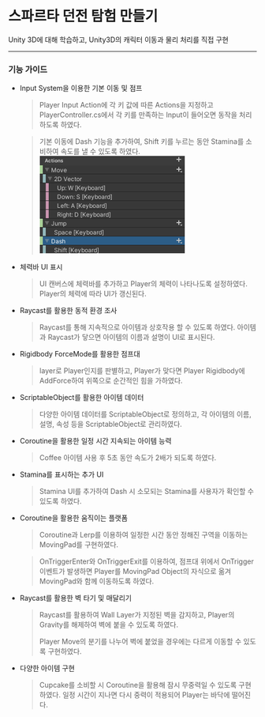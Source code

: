 # 스파르타 던전 탐험 만들기

Unity 3D에 대해 학습하고, Unity3D의 캐릭터 이동과 물리 처리를 직접 구현

---

### 기능 가이드

- Input System을 이용한 기본 이동 및 점프
  > Player Input Action에 각 키 값에 따른 Actions을 지정하고  
  > PlayerController.cs에서 각 키를 만족하는 Input이 들어오면 동작을 처리하도록 하였다.
  
  > 기본 이동에 Dash 기능을 추가하여, Shift 키를 누르는 동안 Stamina를 소비하여 속도를 낼 수 있도록 하였다.
  ![InputSystem](https://github.com/UHANKNAG/Sparta_Dungeon/blob/main/Screenshots/%EC%8A%A4%ED%81%AC%EB%A6%B0%EC%83%B7%202025-05-23%20143651.png)

- 체력바 UI 표시
  > UI 캔버스에 체력바를 추가하고 Player의 체력이 나타나도록 설정하였다.
  > Player의 체력에 따라 UI가 갱신된다.

- Raycast를 활용한 동적 환경 조사
  > Raycast를 통해 지속적으로 아이템과 상호작용 할 수 있도록 하였다.
  > 아이템과 Raycast가 닿으면 아이템의 이름과 설명이 UI로 표시된다.

- Rigidbody ForceMode를 활용한 점프대
  > layer로 Player인지를 판별하고, Player가 맞다면 Player Rigidbody에 AddForce하여 위쪽으로 순간적인 힘을 가하였다.

- ScriptableObject를 활용한 아이템 데이터
  > 다양한 아이템 데이터를 ScriptableObject로 정의하고,
  > 각 아이템의 이름, 설명, 속성 등을 ScriptableObject로 관리하였다.

- Coroutine을 활용한 일정 시간 지속되는 아이템 능력
  > Coffee 아이템 사용 후 5초 동안 속도가 2배가 되도록 하였다.

- Stamina를 표시하는 추가 UI
  > Stamina UI를 추가하여 Dash 시 소모되는 Stamina를 사용자가 확인할 수 있도록 하였다.

- Coroutine을 활용한 움직이는 플랫폼
  > Coroutine과 Lerp를 이용하여 일정한 시간 동안 정해진 구역을 이동하는 MovingPad를 구현하였다.
  
  > OnTriggerEnter와 OnTriggerExit를 이용하여, 점프대 위에서 OnTrigger 이벤트가 발생하면
  > Player를 MovingPad Object의 자식으로 옮겨 MovingPad와 함께 이동하도록 하였다.

- Raycast를 활용한 벽 타기 및 매달리기
  > Raycast를 활용하여 Wall Layer가 지정된 벽을 감지하고,
  > Player의 Gravity를 해제하여 벽에 붙을 수 있도록 하였다.
  >
  > Player Move의 분기를 나누어 벽에 붙었을 경우에는 다르게 이동할 수 있도록 구현하였다.

- 다양한 아이템 구현
  > Cupcake를 소비할 시 Coroutine을 활용해 잠시 무중력일 수 있도록 구현하였다.
  > 일정 시간이 지나면 다시 중력이 적용되어 Player는 바닥에 떨어진다.
